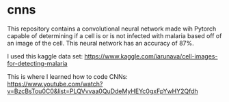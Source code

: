 # cnns
This repository contains a convolutional neural network made wih Pytorch capable of determining if a cell is or is not infected with malaria based off of an image of the cell. This neural network has an accuracy of 87%.

I used this kaggle data set: https://www.kaggle.com/iarunava/cell-images-for-detecting-malaria 

This is where I learned how to code CNNs: https://www.youtube.com/watch?v=BzcBsTou0C0&list=PLQVvvaa0QuDdeMyHEYc0gxFpYwHY2Qfdh
